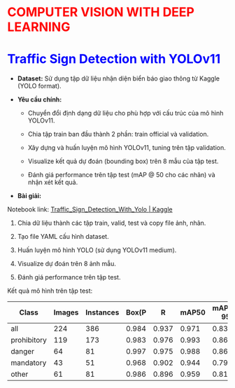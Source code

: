 # <font color=red>COMPUTER VISION WITH DEEP LEARNING</font>

# <font color=blue>Traffic Sign Detection with YOLOv11</font>

- **Dataset:** Sử dụng tập dữ liệu nhận diện biển báo giao thông từ Kaggle (YOLO format).

- **Yêu cầu chính:**
  
  - Chuyển đổi định dạng dữ liệu cho phù hợp với cấu trúc của mô hình YOLOv11.
  
  - Chia tập train ban đầu thành 2 phần: train official và validation.
  
  - Xây dựng và huấn luyện mô hình YOLOv11, tuning trên tập validation.
  
  - Visualize kết quả dự đoán (bounding box) trên 8 mẫu của tập test.
  
  - Đánh giá performance trên tập test (mAP @ 50 cho các nhãn) và nhận xét kết quả.

- **Bài giải:**

Notebook link: [Traffic_Sign_Detection_With_Yolo | Kaggle](https://www.kaggle.com/code/tiesinger/traffic-sign-detection-with-yolo)

1. Chia dữ liệu thành các tập train, valid, test và copy file ảnh, nhãn.

2. Tạo file YAML cấu hình dataset.

3. Huấn luyện mô hình YOLO (sử dụng YOLOv11 medium).

4. Visualize dự đoán trên 8 ảnh mẫu.

5. Đánh giá performance trên tập test.

Kết quả mô hình trên tập test:

| Class       | Images | Instances | Box(P | R     | mAP50 | mAP50-95) |
| ----------- | ------ | --------- | ----- | ----- | ----- | --------- |
| all         | 224    | 386       | 0.984 | 0.937 | 0.971 | 0.835     |
| prohibitory | 119    | 173       | 0.983 | 0.976 | 0.993 | 0.865     |
| danger      | 64     | 81        | 0.997 | 0.975 | 0.988 | 0.864     |
| mandatory   | 43     | 51        | 0.968 | 0.902 | 0.944 | 0.796     |
| other       | 61     | 81        | 0.986 | 0.896 | 0.959 | 0.814     |
